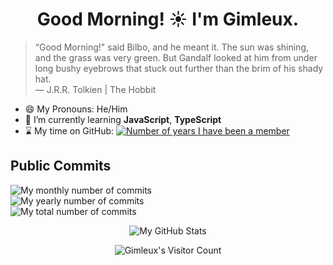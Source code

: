 <h1 align="center">Good Morning! ☀️ I'm Gimleux.</h1>

> “Good Morning!" said Bilbo, and he meant it. The sun was shining, and the grass was very green. But Gandalf looked at him from under long bushy eyebrows that stuck out further than the brim of his shady hat.  
— J.R.R. Tolkien | The Hobbit

- 😄 My Pronouns: He/Him
- 🌱 I’m currently learning **JavaScript**, **TypeScript**
- ⌛ My time on GitHub: [![Number of years I have been a member](https://badges.pufler.dev/years/Gimleux)](https://badges.pufler.dev)

## Public Commits
![My monthly number of commits](https://badges.pufler.dev/commits/monthly/Gimleux)  
![My yearly number of commits](https://badges.pufler.dev/commits/yearly/Gimleux)  
![My total number of commits](https://badges.pufler.dev/commits/all/Gimleux)

<p align="center">
    <img src="https://github-readme-stats.vercel.app/api?username=Gimleux&count_private=true&show_icons=true&theme=chartreuse-dark&hide=stars,issues" alt="My GitHub Stats" />
<!--<a href="https://github.com/ryo-ma/github-profile-trophy"><img src="https://github-profile-trophy.vercel.app/?username=Gimleux&row=1" alt="My GitHub trophies"/>-->
</p>
<p align="center"> 
    <img src="https://profile-counter.glitch.me/Gimleux/count.svg" alt="Gimleux's Visitor Count" />
</p>
